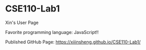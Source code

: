 # CSE110-Lab1

Xin's User Page

Favorite programming language: JavaScript!!

Published GitHub Page: https://xiiinsheng.github.io/CSE110-Lab1/